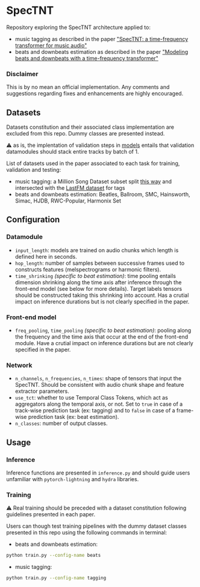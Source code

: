# SpecTNT

Repository exploring the SpecTNT architecture applied to:
- music tagging as described in the paper ["SpecTNT: a time-frequency transformer for music audio"](https://arxiv.org/abs/2110.09127)
- beats and downbeats estimation as described in the paper ["Modeling beats and downbeats with a time-frequency transformer"](https://arxiv.org/abs/2205.14701)

### Disclaimer

This is by no mean an official implementation. Any comments and suggestions regarding fixes and enhancements are highly encouraged. 

## Datasets

Datasets constitution and their associated class implementation are excluded from this repo. Dummy classes are presented instead.

:warning: as is, the implentation of validation steps in [models](/models/) entails that validation datamodules should stack entire tracks by batch of 1.

List of datasets used in the paper associated to each task for training, validation and testing:
- music tagging: a Million Song Dataset subset split [this way](https://github.com/minzwon/semi-supervised-music-tagging-transformer/blob/master/data/splits/msd_splits.tsv) and intersected with the [LastFM dataset](http://millionsongdataset.com/lastfm/) for tags
- beats and downbeats estimation: Beatles, Ballroom, SMC, Hainsworth, Simac, HJDB, RWC-Popular, Harmonix Set

## Configuration

### Datamodule
- `input_length`: models are trained on audio chunks which length is defined here in seconds. 
- `hop_length`: number of samples between successive frames used to constructs features (melspectrograms or harmonic filters).
- `time_shrinking` *(specific to beat estimation)*: time pooling entails dimension shrinking along the time axis after inference through the front-end model (see below for more details). Target labels tensors should be constructed taking this shrinking into account. Has a crutial impact on inference durations but is not clearly specified in the paper.

### Front-end model
- `freq_pooling`, `time_pooling` *(specific to beat estimation)*: pooling along the frequency and the time axis that occur at the end of the front-end module. Have a crutial impact on inference durations but are not clearly specified in the paper.

### Network
- `n_channels`, `n_frequencies`, `n_times`: shape of tensors that input the SpecTNT. Should be consistent with audio chunk shape and feature extractor parameters.
- `use_tct`: whether to use Temporal Class Tokens, which act as aggregators along the temporal axis, or not. Set to `true` in case of a track-wise prediction task (ex: tagging) and to `false` in case of a frame-wise prediction task (ex: beat estimation).
- `n_classes`: number of output classes. 

## Usage

### Inference
Inference functions are presented in `inference.py` and should guide users unfamiliar with `pytorch-lightning` and `hydra` libraries.  

### Training
:warning: Real training should be preceded with a dataset constitution following guidelines presented in each paper. 

Users can though test training pipelines with the dummy dataset classes presented in this repo using the following commands in terminal:
- beats and downbeats estimation:
```bash
python train.py --config-name beats
```
- music tagging:
```bash
python train.py --config-name tagging
```
